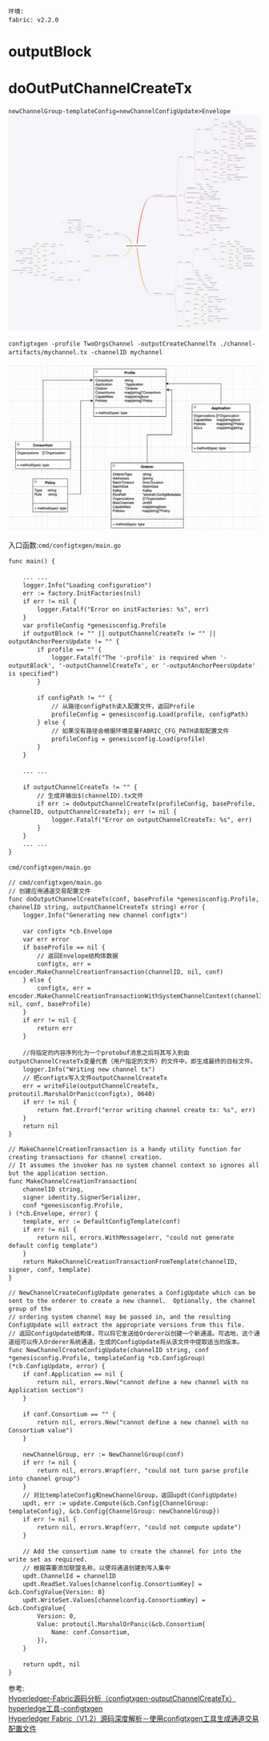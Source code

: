 `环境:`  
`fabric: v2.2.0`  

# outputBlock


# doOutPutChannelCreateTx
`newChannelGroup-templateConfig=newChannelConfigUpdate>Envelope`
![doOutputChannelCreateTx](../../file/fabric/doOutputChannelCreateTx.png)

`configtxgen -profile TwoOrgsChannel -outputCreateChannelTx ./channel-artifacts/mychannel.tx -channelID mychannel`

![profile struct](../../file/fabric/profileStruct.png)

入口函数:`cmd/configtxgen/main.go`
```
func main() {
	
    ... ... 
	logger.Info("Loading configuration")
	err := factory.InitFactories(nil)
	if err != nil {
		logger.Fatalf("Error on initFactories: %s", err)
	}
	var profileConfig *genesisconfig.Profile
	if outputBlock != "" || outputChannelCreateTx != "" || outputAnchorPeersUpdate != "" {
		if profile == "" {
			logger.Fatalf("The '-profile' is required when '-outputBlock', '-outputChannelCreateTx', or '-outputAnchorPeersUpdate' is specified")
		}

		if configPath != "" {
			// 从路径configPath读入配置文件，返回Profile
			profileConfig = genesisconfig.Load(profile, configPath)
		} else {
			// 如果没有路径会根据环境变量FABRIC_CFG_PATH读取配置文件
			profileConfig = genesisconfig.Load(profile)
		}
	}

    ... ...

	if outputChannelCreateTx != "" {
		// 生成并输出$(channelID).tx文件
		if err := doOutputChannelCreateTx(profileConfig, baseProfile, channelID, outputChannelCreateTx); err != nil {
			logger.Fatalf("Error on outputChannelCreateTx: %s", err)
		}
	}
    ... ...
}
```
`cmd/configtxgen/main.go`
```
// cmd/configtxgen/main.go
// 创建应用通道交易配置文件
func doOutputChannelCreateTx(conf, baseProfile *genesisconfig.Profile, channelID string, outputChannelCreateTx string) error {
	logger.Info("Generating new channel configtx")

	var configtx *cb.Envelope
	var err error
	if baseProfile == nil {
		// 返回Envelope结构体数据
		configtx, err = encoder.MakeChannelCreationTransaction(channelID, nil, conf)
	} else {
		configtx, err = encoder.MakeChannelCreationTransactionWithSystemChannelContext(channelID, nil, conf, baseProfile)
	}
	if err != nil {
		return err
	}

	//将指定的内容序列化为一个protobuf消息之后将其写入到由outputChannelCreateTx变量代表（用户指定的文件）的文件中。即生成最终的目标文件。
	logger.Info("Writing new channel tx")
	// 把configtx写入文件outputChannelCreateTx
	err = writeFile(outputChannelCreateTx, protoutil.MarshalOrPanic(configtx), 0640)
	if err != nil {
		return fmt.Errorf("error writing channel create tx: %s", err)
	}
	return nil
}
```


```
// MakeChannelCreationTransaction is a handy utility function for creating transactions for channel creation.
// It assumes the invoker has no system channel context so ignores all but the application section.
func MakeChannelCreationTransaction(
	channelID string,
	signer identity.SignerSerializer,
	conf *genesisconfig.Profile,
) (*cb.Envelope, error) {
	template, err := DefaultConfigTemplate(conf)
	if err != nil {
		return nil, errors.WithMessage(err, "could not generate default config template")
	}
	return MakeChannelCreationTransactionFromTemplate(channelID, signer, conf, template)
}
```





```
// NewChannelCreateConfigUpdate generates a ConfigUpdate which can be sent to the orderer to create a new channel.  Optionally, the channel group of the
// ordering system channel may be passed in, and the resulting ConfigUpdate will extract the appropriate versions from this file.
// 返回ConfigUpdate结构体，可以将它发送给Orderer以创建一个新通道。可选地，这个通道组可以传入Orderer系统通道，生成的ConfigUpdate将从该文件中提取适当的版本。
func NewChannelCreateConfigUpdate(channelID string, conf *genesisconfig.Profile, templateConfig *cb.ConfigGroup) (*cb.ConfigUpdate, error) {
	if conf.Application == nil {
		return nil, errors.New("cannot define a new channel with no Application section")
	}

	if conf.Consortium == "" {
		return nil, errors.New("cannot define a new channel with no Consortium value")
	}

	newChannelGroup, err := NewChannelGroup(conf)
	if err != nil {
		return nil, errors.Wrapf(err, "could not turn parse profile into channel group")
	}
	// 对比templateConfig和newChannelGroup，返回updt(ConfigUpdate)
	updt, err := update.Compute(&cb.Config{ChannelGroup: templateConfig}, &cb.Config{ChannelGroup: newChannelGroup})
	if err != nil {
		return nil, errors.Wrapf(err, "could not compute update")
	}

	// Add the consortium name to create the channel for into the write set as required.
	// 根据需要添加联盟名称，以便将通道创建到写入集中
	updt.ChannelId = channelID
	updt.ReadSet.Values[channelconfig.ConsortiumKey] = &cb.ConfigValue{Version: 0}
	updt.WriteSet.Values[channelconfig.ConsortiumKey] = &cb.ConfigValue{
		Version: 0,
		Value: protoutil.MarshalOrPanic(&cb.Consortium{
			Name: conf.Consortium,
		}),
	}

	return updt, nil
}
```



参考:   
[Hyperledger-Fabric源码分析（configtxgen-outputChannelCreateTx）](https://www.jianshu.com/p/58a10a36ae9a)       
[hyperledge工具-configtxgen](https://www.cnblogs.com/wanghui-garcia/p/10496849.html)        
[Hyperledger Fabric（V1.2）源码深度解析－使用configtxgen工具生成通道交易配置文件](https://www.chaindesk.cn/witbook/30/527)
